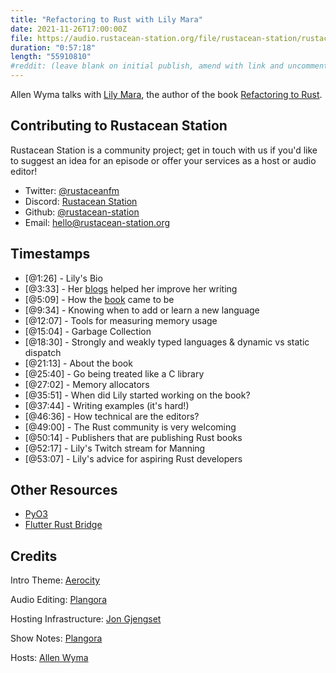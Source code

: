 ```yaml
---
title: "Refactoring to Rust with Lily Mara"
date: 2021-11-26T17:00:00Z
file: https://audio.rustacean-station.org/file/rustacean-station/rustacean-station-e049-lily-mara.mp3
duration: "0:57:18"
length: "55910810"
#reddit: (leave blank on initial publish, amend with link and uncomment this line after Reddit thread has been posted)
---
```

Allen Wyma talks with [Lily Mara](https://twitter.com/TheLily_Mara), the author of the book [Refactoring to Rust](https://www.manning.com/books/refactoring-to-rust).


## Contributing to Rustacean Station

Rustacean Station is a community project; get in touch with us if you'd like to suggest an idea for an episode or offer your services as a host or audio editor!

- Twitter: [@rustaceanfm](https://twitter.com/rustaceanfm)
- Discord: [Rustacean Station](https://discord.gg/cHc3Gyc)
- Github: [@rustacean-station](https://github.com/rustacean-station/)
- Email: [hello@rustacean-station.org](mailto:hello@rustacean-station.org)

## Timestamps 
- [@1:26] -	Lily's Bio
- [@3:33] -	Her [blogs](https://onesignal.com/blog/author/lily/) helped her improve her writing
- [@5:09] -	How the [book](https://www.manning.com/books/refactoring-to-rust) came to be
- [@9:34] -	Knowing when to add or learn a new language
- [@12:07] - Tools for measuring memory usage
- [@15:04] - Garbage Collection
- [@18:30] - Strongly and weakly typed languages & dynamic vs static dispatch
- [@21:13] - About the book
- [@25:40] - Go being treated like a C library	
- [@27:02] - Memory allocators
- [@35:51] - When did Lily started working on the book?
- [@37:44] - Writing examples (it's hard!)
- [@46:36] - How technical are the editors?
- [@49:00] - The Rust community is very welcoming
- [@50:14] - Publishers that are publishing Rust books
- [@52:17] - Lily's Twitch stream for Manning
- [@53:07] - Lily's advice for aspiring Rust developers

## Other Resources
- [PyO3](https://github.com/PyO3/pyo3)
- [Flutter Rust Bridge](https://github.com/fzyzcjy/flutter_rust_bridge)

## Credits
Intro Theme: [Aerocity](https://twitter.com/AerocityMusic)

Audio Editing: [Plangora](https://twitter.com/plangora)

Hosting Infrastructure: [Jon Gjengset](https://twitter.com/jonhoo/)

Show Notes: [Plangora](https://twitter.com/plangora)

Hosts: [Allen Wyma](https://twitter.com/allenwyma)
